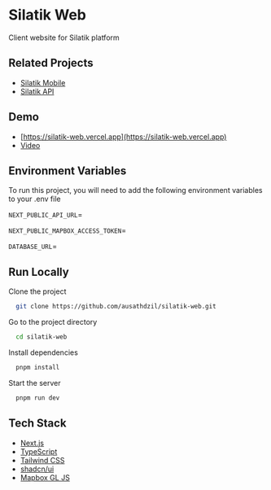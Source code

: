 # Silatik Web

Client website for Silatik platform

## Related Projects

- [Silatik Mobile](https://github.com/Ramdhik/silatik-mobile)
- [Silatik API](https://github.com/valuin/silatik-api)

## Demo

- [https://silatik-web.vercel.app](https://silatik-web.vercel.app)
- [Video](https://youtu.be/FTaakyD9dwc)

## Environment Variables

To run this project, you will need to add the following environment variables to your .env file

`NEXT_PUBLIC_API_URL`=

`NEXT_PUBLIC_MAPBOX_ACCESS_TOKEN`=

`DATABASE_URL`=

## Run Locally

Clone the project

```bash
  git clone https://github.com/ausathdzil/silatik-web.git
```

Go to the project directory

```bash
  cd silatik-web
```

Install dependencies

```bash
  pnpm install
```

Start the server

```bash
  pnpm run dev
```

## Tech Stack

- [Next.js](https://github.com/vercel/next.js)
- [TypeScript](https://github.com/microsoft/TypeScript-Website)
- [Tailwind CSS](https://github.com/tailwindlabs/tailwindcss)
- [shadcn/ui](https://github.com/shadcn/ui)
- [Mapbox GL JS](https://github.com/mapbox/mapbox-gl-js)
